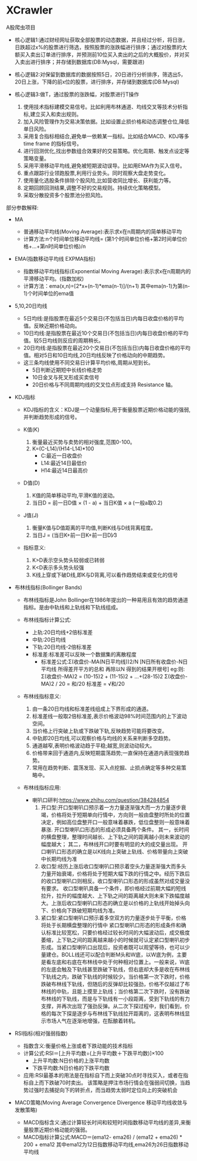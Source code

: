 # XCrawler

A股爬虫项目

- 核心逻辑1:通过财经网址获取全部股票的动态数据，并且经过分析，将日涨，日跌超过x%的股票进行筛选，按照股票的涨跌幅进行排序；通过对股票的大额买入卖出订单进行排序，并预测前10位买入卖出的之后的大概股价，并对买入卖出进行排序；并存储到数据库(DB:Mysql，需要跟进)

- 核心逻辑2:对保留到数据库的数据按照5日，20日进行分析排序，筛选出5，20日上涨，下降的前x位的股票，进行排序，并存储到数据库(DB:Mysql)

- 核心逻辑3:做T，通过股票的涨跌幅，对股票进行T操作
  1. 使用技术指标建模交易信号。比如利用布林通道、均线交叉等技术分析指标,建立买入和卖出规则。
  2. 加入风险管理作为交易决策依据。比如设置止损价格和动态调整仓位,降低单日风险。
  3. 采用复合指标相结合,避免单一依赖某一指标。比如结合MACD、KDJ等多 time frame 的指标信号。
  4. 进行回测优化,找出参数组合效果好的交易策略。优化周期、触发点设定等策略变量。
  5. 采用平滑移动平均线,避免被短期波动误导。比如用EMA作为买入信号。
  6. 重点跟踪行业领跑股票,利用行业势头。同时观察大盘走势变化。
  7. 使用量化选股条件排除个股风险,比如营收同比增长、获利能力等。
  8. 定期回顾回测结果,调整不好的交易规则。持续优化策略模型。
  9. 采取分散投资多个股票池分担风险。

部分参数解释:

- MA
  - 普通移动平均线(Moving Average):表示求x在n周期内的简单移动平均
  - 计算方法:n个时间单位移动平均线= (第1个时间单位价格+第2时间单位价格+…+第n时间单位价格)/n

- EMA(指数移动平均线 EXPMA指标)
  - 指数移动平均线指标(Exponential Moving Average):表示求x在n周期内的平滑移动平均。(指数加权)
  - 计算方法：ema(x,n)=[2*x+(n-1)*ema(n-1)]/(n+1) 其中ema(n-1)为第(n-1)个时间单位的ema值

- 5,10,20日均线
  - 5日均线:是指股票在最近5个交易日(不包括当日)内每日收盘价格的平均值。反映近期价格动向。
  - 10日均线:是指股票在最近10个交易日(不包括当日)内每日收盘价格的平均值。较5日均线则反应的周期稍长。
  - 20日均线:是指股票在最近20个交易日(不包括当日)内每日收盘价格的平均值。相对5日和10日均线,20日均线反映了价格动向的中期趋势。
  - 这三条均线使用不同交易日计算平均价格,周期从短到长。
    - 5日判断近期短中长线价格走势
    - 10日金叉与死叉形成买卖信号
    - 20日价格与不同周期均线的交叉位点形成支持 Resistance 轴。

- KDJ指标
  - KDJ指标的含义：KDJ是一个动量指标,用于衡量股票近期价格动能的强弱,并判断趋势形成的信号。

  - K值(K)
    1. 衡量最近买势与卖势的相对强度,范围0-100。
    2. K=(C-L14)/(H14-L14)*100
       - C:最近一日收盘价
       - L14:最近14日最低价
       - H14:最近14日最高价

  - D值(D)
    1. K值的简单移动平均,平滑K值的波动。
    2. 当日D = 前一日D值 × (1 - a) + 当日K值 × a (一般a取0.2)

  - J值(J)
    1. 衡量K值与D值距离的平均值,判断K线与D线背离程度。
    2. 当日J = (当日K+前一日K+前一日D)⁄3

  - 指标意义:
    1. K>D表示空头势头较弱或已转弱
    2. K<D表示多头势头较强
    3. K线上穿或下破D线,即K与D背离,可以看作趋势结束或变化的信号

- 布林线指标(Bollinger Bands)
  - 布林线指标是John Bollinger在1986年提出的一种易用且有效的趋势通道指标。是由中轨线和上轨线和下轨线组成。

  - 布林线指标计算公式:
    - 上轨:20日均线+2倍标准差
    - 中轨:20日均线
    - 下轨:20日均线-2倍标准差
    - 标准差:标准差可以反映一个数据集的离散程度
      - 标准差公式:Σ(收盘价-MA(N日平均线))2/N [N日所有收盘价-N日平均线 所得差开平方的总和 再除以N 得到的结果开根号]
      eg:则:
      Σ(收盘价-MA)2 = (10-15)2 + (11-15)2 + ...+(28-15)2
      Σ(收盘价-MA)2 / 20 = 和/20
      标准差 = √和/20

  - 布林线指标意义:
    1. 由一条20日均线和标准差线组成上下界形成的通道。
    2. 标准差线一般取2倍标准差,表示价格波动98%时间范围内的上下波动空间。
    3. 当价格上行突破上轨或下跌破下轨,反映趋势可能将要改变。
    4. 中轨即20日均线,可以观察价格与均线的关系来判断多空趋势。
    5. 通道越窄,表明价格波动趋于平稳;越宽,则波动动较大。
    6. 价格带来回于通道内,反映短期震荡趋势;一直保持在通道内表现强势趋势。
    7. 常用在趋势判断、震荡发现、买入点挖掘、止损点确定等多种交易策略中。
  - 布林线指标应用:
    - 喇叭口研判:https://www.zhihu.com/question/384284854
      1. 开口型:开口型喇叭口预示着一方力量逐渐强大而一方力量逐步衰竭，价格将处于短期单向行情中，方向则一般由盘整时所处的位置决定，例如高位盘整开口一般意味着暴跌，低位盘整则一般意味着暴涨.
      开口型喇叭口形态的形成必须具备两个条件。
      其一，长时间的横盘整理，整理时间越长、上下轨之间的距离越小则未来波动的幅度越大；
      其二，布林线开口时要有明显的大的成交量出现。
      开口喇叭口形态的确立是以K线向上突破上轨线、价格带量向上突破中长期均线为准
      2. 收口型:经历上涨后收口型喇叭口预示着空头力量逐渐强大而多头力量开始衰竭，价格将处于短期大幅下跌的行情之中。经历下跌后的收口型喇叭口则相反。收口型喇叭口形态的形成虽然对成交量没有要求。
      收口型喇叭具备一个条件，即价格经过前期大幅的短线拉升，拉升的幅度越大、上下轨之间的距离越大则未来下跌幅度越大。上涨后收口型喇叭口形态的确立是以价格的上轨线开始掉头向下、价格向下跌破短期均线为准。
      3. 紧口型:紧口型喇叭口预示着多空双方的力量逐步处于平衡，价格将处于长期横盘整理的行情中
      紧口型喇叭口形态的形成条件和确认标准比较宽松，只要价格经过较长时间的大幅波动后，成交极度萎缩，上下轨之间的距离越来越小的时候就可认定紧口型喇叭初步形成。当紧口型喇叭口出现后，投资者既可以观望等待，也可以少量建仓。BOLL线还可以配合判断M头和W底，以W底为例，主要是看左底和右底在布林线中处于何种相对位置上。一般来说，W底的左底会触及下轨线甚至跌破下轨线，但右底却大多是收在布林线下轨线之内，跌破下轨线的时候较少。当价格第一次下跌时，价格跌破布林线下轨线，但随后的反弹却比较强劲，价格不仅越过了布林线的中轨，且能上摸至上轨线；当价格第二次下跌时，没有跌破布林线的下轨线，而是与下轨线有一小段距离，受到下轨线的有力支撑，并再次出现了强劲反弹。从二次下探过程中，我们看到，价格的每次下探是逐步与布林线下轨线拉开距离的，这表明布林线显示市场人气在逐渐地增强，在酝酿着转机。

- RSI指标(相对强弱指数)

  - 指数含义:衡量价格上涨或者下跌动能的技术指标
  - 计算公式:RSI＝[上升平均数÷(上升平均数＋下跌平均数)]×100
    - 上升平均数:N日价格的上涨平均数
    - 下跌平均数:N日价格的下跌平均数
  - 应用:RSI最基本的用法是在指标自下而上突破30点时寻找买入，或者在指标自上而下跌破70时卖出。 该策略是押注市场行情会在强弱间切换，当趋势过强时去捕捉向下的转折点，而当趋势太弱时定位向上的突破机会

- MACD策略(Moving Average Convergence Divergence 移动平均线收敛与发散策略)
  - MACD指标含义:通过计算较长时间和较短时间指数移动平均线的差异,来衡量股票近期价格动能的强弱。
  - MACD指标计算公式:MACD＝(ema12- ema26) / (ema12 + ema26) * 200 + ema12 其中ema12为12日指数移动平均线,ema26为26日指数移动平均线
  